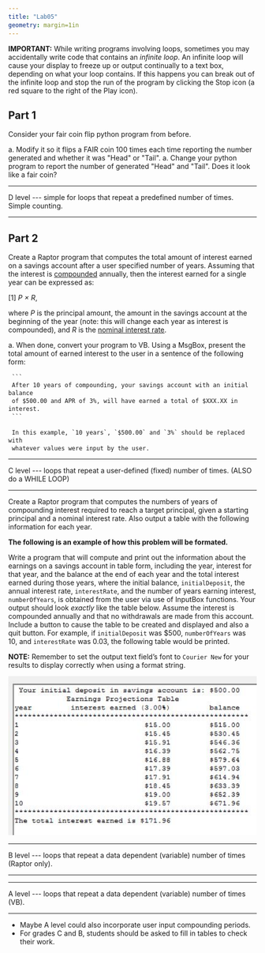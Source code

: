 ```yaml
---
title: "Lab05"
geometry: margin=1in
---
```


**IMPORTANT:** While writing programs involving loops, sometimes you may
accidentally write code that contains an *infinite loop*. An infinite loop will
cause your display to freeze up or output continually to a text box, depending
on what your loop contains. If this happens you can break out of the infinite
loop and stop the run of the program by clicking the Stop icon (a red square to
the right of the Play icon).

## Part 1

Consider your fair coin flip python program from before.

a. Modify it so it flips a FAIR coin 100 times each time reporting the number
   generated and whether it was "Head" or "Tail".
a. Change your python program to report the number of generated "Head" and
   "Tail". Does it look like a fair coin?

* * *
D level --- simple for loops that repeat a predefined number of times. Simple
counting.

* * *

## Part 2

Create a Raptor program that computes the total amount of interest earned on a
savings account after a user specified number of years. Assuming that the
interest is [compounded](https://en.wikipedia.org/wiki/Compound_interest)
annually, then the interest earned for a single year can be expressed as:

[1] *P &times; R*,

where *P* is the principal amount, the amount in the savings account at the
beginning of the year (note: this will change each year as interest is
compounded), and *R* is the [nominal interest
rate](https://en.wikipedia.org/wiki/Nominal_interest_rate).

  a. When done, convert your program to VB. Using a MsgBox, present the total
     amount of earned interest to the user in a sentence of the following form:

     ```
     After 10 years of compounding, your savings account with an initial balance
     of $500.00 and APR of 3%, will have earned a total of $XXX.XX in interest.
     ```

     In this example, `10 years`, `$500.00` and `3%` should be replaced with
     whatever values were input by the user.

* * *
C level --- loops that repeat a user-defined (fixed) number of times. (ALSO do a
WHILE LOOP)

* * *

Create a Raptor program that computes the numbers of years of compounding
interest required to reach a target principal, given a starting principal and a
nominal interest rate. Also output a table with the following information for
each year.

**The following is an example of how this problem will be formated.**

Write a program that will compute and print out the information about the
earnings on a savings account in table form, including the year, interest for
that year, and the balance at the end of each year and the total interest earned
during those years, where the initial balance, `initialDeposit`, the annual
interest rate, `interestRate`, and the number of years earning interest,
`numberOfYears`, is obtained from the user via use of InputBox functions. Your
output should look *exactly* like the table below. Assume the interest is
compounded annually and that no withdrawals are made from this account. Include
a button to cause the table to be created and displayed and also a quit button.
For example, if `initialDeposit` was $500, `numberOfYears` was 10, and
`interestRate` was 0.03, the following table would be printed.

**NOTE:** Remember to set the output text field’s font to `Courier New` for your
results to display correctly when using a format string.

![](pic1.png)

* * *
B level --- loops that repeat a data dependent (variable) number of times
(Raptor only).

* * *

* * *
A level --- loops that repeat a data dependent (variable) number of times (VB).

* * *

* Maybe A level could also incorporate user input compounding periods.
* For grades C and B, students should be asked to fill in tables to check their
  work.
